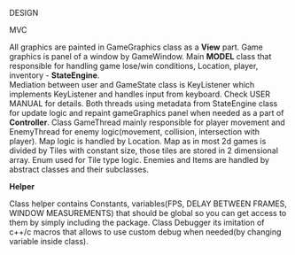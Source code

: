 DESIGN

MVC

All graphics are painted in GameGraphics class as a **View** part. Game graphics is panel of a window by GameWindow. Main **MODEL** class that responsible for handling game lose/win conditions, Location, player, inventory - **StateEngine**.     
Mediation between user and GameState class is KeyListener which implements KeyListener and handles input from keyboard.
Check USER MANUAL for details. Both threads using metadata from StateEngine class for update logic and repaint gameGraphics panel
when needed as a part of **Controller**. Class GameThread mainly responsible for player movement and EnemyThread for enemy logic(movement, collision, intersection with player). Map logic is handled
by Location. Map as in most 2d games is divided by Tiles with constant size, those tiles are stored in 2 dimensional array.
Enum used for Tile type logic. Enemies and Items are handled by abstract classes and their subclasses.

**Helper**

Class helper contains Constants, variables(FPS, DELAY BETWEEN FRAMES, WINDOW MEASUREMENTS) that should be global so you can get access to them by simply including the package.
Class Debugger its imitation of c++/c macros that allows to use custom debug when needed(by changing variable inside class).
